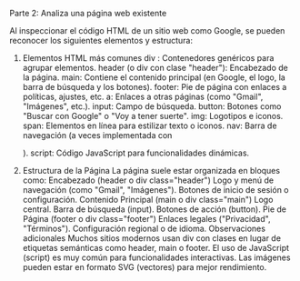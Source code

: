 Parte 2: Analiza una página web existente

Al inspeccionar el código HTML de un sitio web como Google, se pueden reconocer los siguientes elementos y estructura:

1. Elementos HTML más comunes
div : Contenedores genéricos para agrupar elementos.
header (o div con clase "header"): Encabezado de la página.
main: Contiene el contenido principal (en Google, el logo, la barra de búsqueda y los botones).
footer: Pie de página con enlaces a políticas, ajustes, etc.
a: Enlaces a otras páginas (como "Gmail", "Imágenes", etc.).
input: Campo de búsqueda.
button: Botones como "Buscar con Google" o "Voy a tener suerte".
img: Logotipos e iconos.
span: Elementos en línea para estilizar texto o iconos.
nav: Barra de navegación (a veces implementada con <div>).
script: Código JavaScript para funcionalidades dinámicas.

2. Estructura de la Página
La página suele estar organizada en bloques como:
Encabezado (header o div class="header")
Logo y menú de navegación (como "Gmail", "Imágenes").
Botones de inicio de sesión o configuración.
Contenido Principal (main o div class="main")
Logo central.
Barra de búsqueda (input).
Botones de acción (button).
Pie de Página (footer o div class="footer")
Enlaces legales ("Privacidad", "Términos").
Configuración regional o de idioma.
Observaciones adicionales
Muchos sitios modernos usan div con clases en lugar de etiquetas semánticas como header, main o footer.
El uso de JavaScript (script) es muy común para funcionalidades interactivas.
Las imágenes pueden estar en formato SVG (vectores) para mejor rendimiento.
